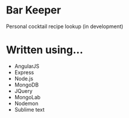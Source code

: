 # Bar Keeper
Personal cocktail recipe lookup (in development)</br>
# Written using...
<ul>
<li>AngularJS</li>
<li>Express</li>
<li>Node.js</li>
<li>MongoDB</li>
<li>JQuery</li>
<li>MongoLab</li>
<li>Nodemon</li>
<li>Sublime text</li>
